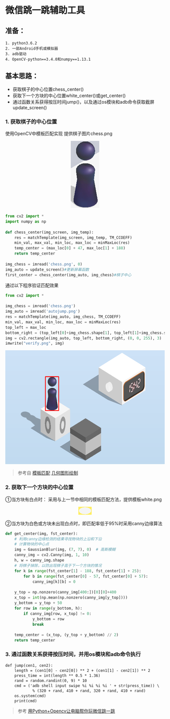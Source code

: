 # 微信跳一跳辅助工具
## 准备：
    1. python3.6.2
    2. 一部Android手机或模拟器
    3. adb驱动
    4. OpenCV-python==3.4.0和numpy==1.13.1
##  基本思路：
* 获取棋子的中心位置chess_center()
* 获取下一个方块的中心位置white_center()或get_center()
* 通过函数关系获得按压时间jump()，以及通过os模块和adb命令获取截屏update_screen()

### 1. 获取棋子的中心位置
使用OpenCV中模板匹配实现
提供棋子图片chess.png
<div align=center><img src="https://github.com/m564859663/WeChat_Jump/blob/master/chess.png"/></div>

```python
from cv2 import *
import numpy as np

def chess_center(img_screen, img_temp):
    res = matchTemplate(img_screen, img_temp, TM_CCOEFF)
    min_val, max_val, min_loc, max_loc = minMaxLoc(res)
    temp_center = (max_loc[0] + 47, max_loc[1] + 188)
    return temp_center

img_chess = imread('chess.png', 0)
img_auto = update_screen()#更新屏幕函数
first_center = chess_center(img_auto, img_chess)#棋子中心
```

通过以下程序验证匹配效果
```python
from cv2 import *

img_chess = imread('chess.png')
img_auto = imread('autojump.png')
res = matchTemplate(img_auto, img_chess, TM_CCOEFF)
min_val, max_val, min_loc, max_loc = minMaxLoc(res)
top_left = max_loc
bottom_right = (top_left[0]+img_chess.shape[1], top_left[1]+img_chess.shape[0])
img = cv2.rectangle(img_auto, top_left, bottom_right, (0, 0, 255), 3)
imwrite("verify.png", img)
```
<div align=center><img height=360 width=540 src="https://github.com/m564859663/WeChat_Jump/blob/master/verify.png"/></div>

> 参考自
> [模板匹配](http://blog.csdn.net/firemicrocosm/article/details/48374979)
> [几何图形绘制](http://blog.csdn.net/guduruyu/article/details/68490206)

### 2. 获取下一个方块的中心位置
①当方块有白点时：
采用与上一节中相同的模板匹配方法，提供模板white.png
<div align=center><img src="https://github.com/m564859663/WeChat_Jump/blob/master/white.png"/></div>

②当方块为白色或方块未出现白点时，即匹配率低于95%时采用canny边缘算法
```python
def get_center(img, fst_center):
    # 利用canny边缘检测的结果寻找物块的上沿和下沿
    # 计算物块的中心点
    img = GaussianBlur(img, (7, 7), 0)  # 高斯模糊
    canny_img = cv2.Canny(img, 1, 10)
    h, w = canny_img.shape
    # 将棋子抹除，以防出现棋子高于下一个方块的情况
    for k in range(fst_center[1] - 188, fst_center[1] + 25):
        for b in range(fst_center[0] - 57, fst_center[0] + 57):
            canny_img[k][b] = 0

    y_top = np.nonzero(canny_img[400:])[0][0]+400
    x_top = int(np.mean(np.nonzero(canny_img[y_top])))
    y_bottom = y_top + 50
    for row in range(y_bottom, h):
        if canny_img[row, x_top] != 0:
            y_bottom = row
            break

    temp_center = (x_top, (y_top + y_bottom) // 2)
    return temp_center
```
### 3. 通过函数关系获得按压时间，并用os模块和adb命令执行

```
def jump(cen1, cen2):
    length = (cen1[0] - cen2[0]) ** 2 + (cen1[1] - cen2[1]) ** 2
    press_time = int(length ** 0.5 * 1.36)
    rand = random.randint(0, 9) * 10
    cmd = ('adb shell input swipe %i %i %i %i ' + str(press_time)) \
            % (320 + rand, 410 + rand, 320 + rand, 410 + rand)
    os.system(cmd)
    print(cmd)
```

> 参考
> [用Python+Opencv让电脑帮你玩微信跳一跳](https://zhuanlan.zhihu.com/p/32502071)
